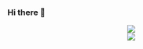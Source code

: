 ### Hi there 👋

<div align="center">
   <img src="https://github-readme-stats.vercel.app/api?username=erlonfs&count_private=true&show_icons=true&hide_title=true&hide=stars" />
</div>

<div align="center">
   <img src="https://github-profile-trophy.vercel.app/?username=erlonfs&theme=flat&no-frame=true&margin-w=30" />
</div>
